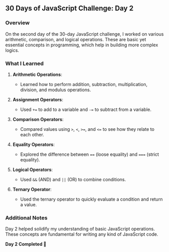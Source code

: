 ## 30 Days of JavaScript Challenge: Day 2

### Overview
On the second day of the 30-day JavaScript challenge, I worked on various arithmetic, comparison, and logical operations. These are basic yet essential concepts in programming, which help in building more complex logics.

### What I Learned
1. **Arithmetic Operations**:
   - Learned how to perform addition, subtraction, multiplication, division, and modulus operations.

2. **Assignment Operators**:
   - Used `+=` to add to a variable and `-=` to subtract from a variable.

3. **Comparison Operators**:
   - Compared values using `>`, `<`, `>=`, and `<=` to see how they relate to each other.

4. **Equality Operators**:
   - Explored the difference between `==` (loose equality) and `===` (strict equality).

5. **Logical Operators**:
   - Used `&&` (AND) and `||` (OR) to combine conditions.

6. **Ternary Operator**:
   - Used the ternary operator to quickly evaluate a condition and return a value.

### Additional Notes
Day 2 helped solidify my understanding of basic JavaScript operations. These concepts are fundamental for writing any kind of JavaScript code.

**Day 2 Completed 🌊**